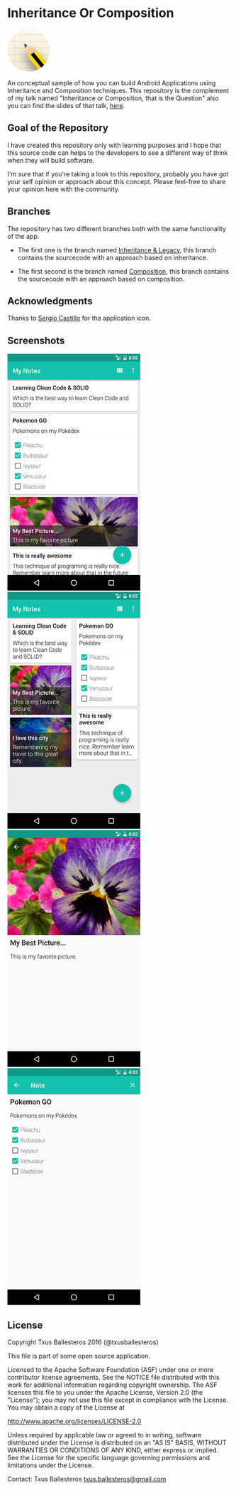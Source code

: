 Inheritance Or Composition
==========================

![](assets/app_icon.png)

An conceptual sample of how you can build Android Applications using Inheritance and Composition techniques. This repository is the complement of my talk named "Inheritance or Composition, that is the Question" also you can find the slides of that talk, [here](https://speakerdeck.com/txusballesteros/inheritance-or-composition).

## Goal of the Repository

I have created this repository only with learning purposes and I hope that this source code can helps to the developers to see a different way of think when they will build software.

I'm sure that if you're taking a look to this repository, probably you have got your self opinion or approach about this concept. Please feel-free to share your opinion here with the community.

## Branches

The repository has two different branches both with the same functionality of the app.

* The first one is the branch named [Inheritance & Legacy](https://github.com/txusballesteros/inheritance_or_composition/tree/inheritance_and_legacy), this branch contains the sourcecode with an approach based on inheritance.

* The first second is the branch named [Composition](https://github.com/txusballesteros/inheritance_or_composition/tree/composition), this branch contains the sourcecode with an approach based on composition.

## Acknowledgments

Thanks to [Sergio Castillo](https://twitter.com/SergyCastillo) for tha application icon.

## Screenshots

![](assets/wall_1.jpg) ![](assets/wall_2.jpg) ![](assets/image_note_detail.jpg) ![](assets/tasks_list_note_detail.jpg)

## License

Copyright Txus Ballesteros 2016 (@txusballesteros)

This file is part of some open source application.

Licensed to the Apache Software Foundation (ASF) under one
or more contributor license agreements.  See the NOTICE file
distributed with this work for additional information
regarding copyright ownership.  The ASF licenses this file
to you under the Apache License, Version 2.0 (the
"License"); you may not use this file except in compliance
with the License.  You may obtain a copy of the License at

  http://www.apache.org/licenses/LICENSE-2.0

Unless required by applicable law or agreed to in writing,
software distributed under the License is distributed on an
"AS IS" BASIS, WITHOUT WARRANTIES OR CONDITIONS OF ANY
KIND, either express or implied.  See the License for the
specific language governing permissions and limitations
under the License.

Contact: Txus Ballesteros <txus.ballesteros@gmail.com>
